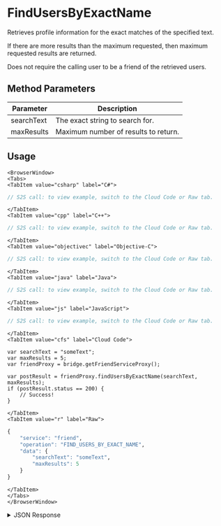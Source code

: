# FindUsersByExactName

Retrieves profile information for the exact matches of the specified text.

If there are more results than the maximum requested, then maximum requested results are returned.

Does not require the calling user to be a friend of the retrieved users.

<PartialServop service_name="friend" operation_name="FIND_USERS_BY_EXACT_NAME" />

## Method Parameters
Parameter | Description
--------- | -----------
searchText | The exact string to search for.
maxResults | Maximum number of results to return.

## Usage

```mdx-code-block
<BrowserWindow>
<Tabs>
<TabItem value="csharp" label="C#">
```

```csharp
// S2S call: to view example, switch to the Cloud Code or Raw tab.
```

```mdx-code-block
</TabItem>
<TabItem value="cpp" label="C++">
```

```cpp
// S2S call: to view example, switch to the Cloud Code or Raw tab.
```

```mdx-code-block
</TabItem>
<TabItem value="objectivec" label="Objective-C">
```

```objectivec
// S2S call: to view example, switch to the Cloud Code or Raw tab.
```

```mdx-code-block
</TabItem>
<TabItem value="java" label="Java">
```

```java
// S2S call: to view example, switch to the Cloud Code or Raw tab.
```

```mdx-code-block
</TabItem>
<TabItem value="js" label="JavaScript">
```

```javascript
// S2S call: to view example, switch to the Cloud Code or Raw tab.
```

```mdx-code-block
</TabItem>
<TabItem value="cfs" label="Cloud Code">
```

```cfscript
var searchText = "someText";
var maxResults = 5;
var friendProxy = bridge.getFriendServiceProxy();

var postResult = friendProxy.findUsersByExactName(searchText, maxResults);
if (postResult.status == 200) {
    // Success!
}
```

```mdx-code-block
</TabItem>
<TabItem value="r" label="Raw">
```

```r
{
	"service": "friend",
	"operation": "FIND_USERS_BY_EXACT_NAME",
	"data": {
		"searchText": "someText",
		"maxResults": 5
	}
}
```

```mdx-code-block
</TabItem>
</Tabs>
</BrowserWindow>
```

<details>
<summary>JSON Response</summary>

```json
{
    "status": 200,
    "data": {
        "matches": [
            {
                "profileId": "4f2edc69-b3c3-458b-8b4b-6bbd7259b55f",
                "profileName": "Test2",
                "playerSummaryData": null,
                "pictureUrl": "http://somesite.com/test/picture.jpg"
            }
        ],
        "matchedCount": 1
    }
}
```
</details>

